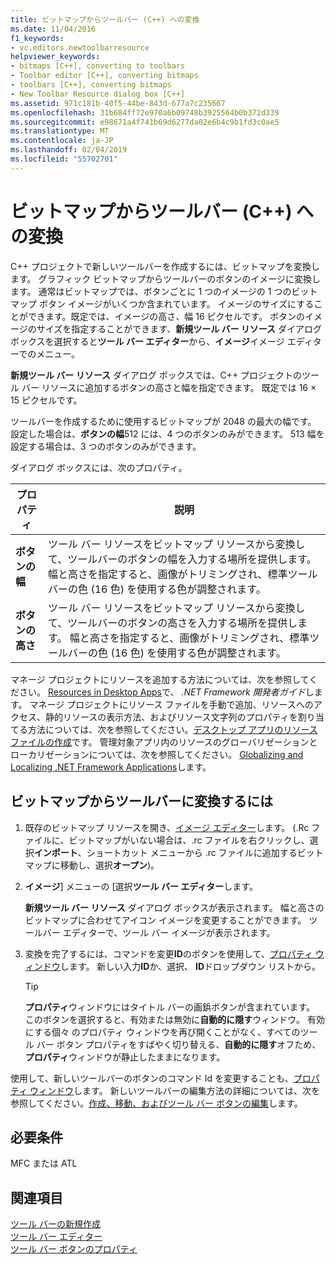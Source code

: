 ```yaml
---
title: ビットマップからツールバー (C++) への変換
ms.date: 11/04/2016
f1_keywords:
- vc.editors.newtoolbarresource
helpviewer_keywords:
- bitmaps [C++], converting to toolbars
- Toolbar editor [C++], converting bitmaps
- toolbars [C++], converting bitmaps
- New Toolbar Resource dialog box [C++]
ms.assetid: 971c181b-40f5-44be-843d-677a7c235667
ms.openlocfilehash: 31b684ff72e970a6b09748b3925564b0b372d339
ms.sourcegitcommit: e98671a4f741b69d6277da02e6b4c9b1fd3c0ae5
ms.translationtype: MT
ms.contentlocale: ja-JP
ms.lasthandoff: 02/04/2019
ms.locfileid: "55702701"
---
```

# <a name="converting-bitmaps-to-toolbars-c"></a>ビットマップからツールバー (C++) への変換

C++ プロジェクトで新しいツールバーを作成するには、ビットマップを変換します。 グラフィック ビットマップからツールバーのボタンのイメージに変換します。 通常はビットマップでは、ボタンごとに 1 つのイメージの 1 つのビットマップ ボタン イメージがいくつか含まれています。 イメージのサイズにすることができます。既定では、イメージの高さ、幅 16 ピクセルです。 ボタンのイメージのサイズを指定することができます、**新規ツール バー リソース** ダイアログ ボックスを選択すると**ツール バー エディター**から、**イメージ**イメージ エディターでのメニュー。

**新規ツール バー リソース** ダイアログ ボックスでは、C++ プロジェクトのツール バー リソースに追加するボタンの高さと幅を指定できます。 既定では 16 × 15 ピクセルです。

ツールバーを作成するために使用するビットマップが 2048 の最大の幅です。 設定した場合は、**ボタンの幅**512 には、4 つのボタンのみができます。 513 幅を設定する場合は、3 つのボタンのみができます。

ダイアログ ボックスには、次のプロパティ。

|プロパティ|説明|
|---|---|
|**ボタンの幅**|ツール バー リソースをビットマップ リソースから変換して、ツールバーのボタンの幅を入力する場所を提供します。 幅と高さを指定すると、画像がトリミングされ、標準ツールバーの色 (16 色) を使用する色が調整されます。|
|**ボタンの高さ**|ツール バー リソースをビットマップ リソースから変換して、ツールバーのボタンの高さを入力する場所を提供します。 幅と高さを指定すると、画像がトリミングされ、標準ツールバーの色 (16 色) を使用する色が調整されます。|

マネージ プロジェクトにリソースを追加する方法については、次を参照してください。 [Resources in Desktop Apps](/dotnet/framework/resources/index)で、 *.NET Framework 開発者ガイド*します。 マネージ プロジェクトにリソース ファイルを手動で追加、リソースへのアクセス、静的リソースの表示方法、およびリソース文字列のプロパティを割り当てる方法については、次を参照してください。[デスクトップ アプリのリソース ファイルの作成](/dotnet/framework/resources/creating-resource-files-for-desktop-apps)です。 管理対象アプリ内のリソースのグローバリゼーションとローカリゼーションについては、次を参照してください。 [Globalizing and Localizing .NET Framework Applications](/dotnet/standard/globalization-localization/index)します。

## <a name="to-convert-bitmaps-to-a-toolbar"></a>ビットマップからツールバーに変換するには

1. 既存のビットマップ リソースを開き、[イメージ エディター](../windows/image-editor-for-icons.md)します。 (.Rc ファイルに、ビットマップがいない場合は、.rc ファイルを右クリックし、選択**インポート**、ショートカット メニューから .rc ファイルに追加するビットマップに移動し、選択**オープン**)。

1. **イメージ**] メニューの [選択**ツール バー エディター**します。

   **新規ツール バー リソース** ダイアログ ボックスが表示されます。 幅と高さのビットマップに合わせてアイコン イメージを変更することができます。 ツールバー エディターで、ツール バー イメージが表示されます。

1. 変換を完了するには、コマンドを変更**ID**のボタンを使用して、[プロパティ ウィンドウ](/visualstudio/ide/reference/properties-window)します。 新しい入力**ID**か、選択、 **ID**ドロップダウン リストから。

   > [!TIP]
   > **プロパティ**ウィンドウにはタイトル バーの画鋲ボタンが含まれています。 このボタンを選択すると、有効または無効に**自動的に隠す**ウィンドウ。 有効にする個々 のプロパティ ウィンドウを再び開くことがなく、すべてのツール バー ボタン プロパティをすばやく切り替える、**自動的に隠す**オフため、**プロパティ**ウィンドウが静止したままになります。

使用して、新しいツールバーのボタンのコマンド Id を変更することも、[プロパティ ウィンドウ](/visualstudio/ide/reference/properties-window)します。 新しいツールバーの編集方法の詳細については、次を参照してください。[作成、移動、およびツール バー ボタンの編集](../windows/creating-moving-and-editing-toolbar-buttons.md)します。

## <a name="requirements"></a>必要条件

MFC または ATL

## <a name="see-also"></a>関連項目

[ツール バーの新規作成](../windows/creating-new-toolbars.md)<br/>
[ツール バー エディター](../windows/toolbar-editor.md)<br/>
[ツール バー ボタンのプロパティ](../windows/toolbar-button-properties.md)<br/>
